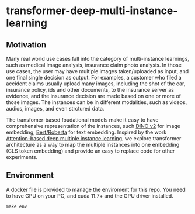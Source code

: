 # transformer-deep-multi-instance-learning

## Motivation
Many real world use cases fall into the category of multi-instance learnings, such as medical image analysis, insurance claim photo analysis. In those use cases, the user may have multiple images taken/uploaded as input, and one final single decision as output. For examples, a customer who filed a accident claims usually upload many images, including the shot of the car, insurance policy, ids and other documents, to the insurance server as evidence, and the insurance decision are made based on one or more of those images. The instances can be in different modalities, such as videos, audios, images, and even strctured data. 

The transfomer-based foudational models make it easy to have comprehensive representation of the instances, such [DINO v2](https://arxiv.org/abs/2304.07193) for image embedding, [Bert/Roberta](https://arxiv.org/abs/1907.11692) for text embedding. Inspired by the work [Attention-based deep multiple instance learning](https://arxiv.org/pdf/1802.04712), we explore transformer architecture as a way to map the multiple instances into one embedding (CLS token embedding) and provide an easy to replace code for other experiments. 


## Environment 
A docker file is provided to manage the enviroment for this repo. You need to have GPU on your PC, and cuda 11.7+ and the GPU driver installed. 
```
make env
```